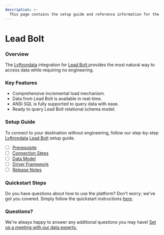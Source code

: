 ```yaml
---
description: >-
  This page contains the setup guide and reference information for the Lead Bolt source connector.
---
```


# Lead Bolt

### Overview

The [Lyftrondata](https://www.lyftrondata.com/) integration for [Lead Bolt](https://www.lyftrondata.com/integration/lead-bolt/)[ ](https://www.lyftrondata.com/integration/lead-bolt/)provides the most natural way to access data while requiring no engineering.

### Key Features

* Comprehensive incremental load mechanism.
* Data from Lead Bolt is available in real-time.&#x20;
* ANSI SQL is fully supported to query data with ease.
* Ready to query Lead Bolt relational schema model.

### Setup Guide

To connect to your destination without engineering, follow our step-by-step [Lyftrondata](https://www.lyftrondata.com/)  [Lead Bolt](https://www.lyftrondata.com/integration/lead-bolt/) setup guide.

* [ ] [Prerequisite](../../marketing-analytics/lead-bolt/prerequisite.md)
* [ ] [Connection Steps](../../marketing-analytics/lead-bolt/connection-steps.md)
* [ ] [Data Model](../../marketing-analytics/lead-bolt/data-model/)
* [ ] [Driver Framework](../../marketing-analytics/lead-bolt/driver-framework/)
* [ ] [Release Notes](../../marketing-analytics/lead-bolt/release-notes.md)

### Quickstart Steps

Do you have questions about how to use the platform? Don't worry; we've got you covered. Simply follow the quickstart instructions [here](../../../quickstart-steps.md).

### Questions? <a href="#questions" id="questions"></a>

We're always happy to answer any additional questions you may have! [Set up a meeting with our data experts.](https://www.lyftrondata.com/book-a-meeting/)

